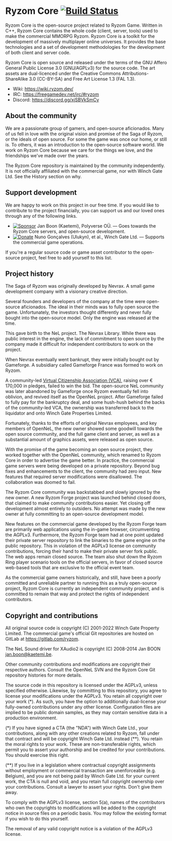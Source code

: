 # Ryzom Core [![Build Status](https://dev.azure.com/ryzom/ryzomcore/_apis/build/status/ryzom.ryzomcore?branchName=core4)](https://dev.azure.com/ryzom/ryzomcore/_build)

Ryzom Core is the open-source project related to Ryzom Game. Written in C++, Ryzom Core contains the whole code (client, server, tools) used to make the commercial MMORPG Ryzom. Ryzom Core is a toolkit for the development of massively multiplayer online universes. It provides the base technologies and a set of development methodologies for the development of both client and server code.

Ryzom Core is open source and released under the terms of the GNU Affero General Public License 3.0 (GNU/AGPLv3) for the source code. The art assets are dual-licenced under the Creative Commons Attributions-ShareAlike 3.0 (CC-BY-SA) and Free Art License 1.3 (FAL 1.3).

* Wiki: https://wiki.ryzom.dev/
* IRC: https://freegamedev.net/irc/#ryzom
* Discord: https://discord.gg/xjSBVkSmCy

## About the community

We are a passionate group of gamers, and open-source aficionados. Many of us fell in love with the original vision and promise of the Saga of Ryzom, or the ideals of open source. For some the game was once our home, or still is. To others, it was an introduction to the open-source software world. We work on Ryzom Core because we care for the things we love, and the friendships we've made over the years.

The Ryzom Core repository is maintained by the community independently. It is not officially affiliated with the commercial game, nor with Winch Gate Ltd. See the History section on why.

## Support development

We are happy to work on this project in our free time. If you would like to contribute to the project financially, you can support us and our loved ones through any of the following links.

* [![Sponsor](https://img.shields.io/github/sponsors/kaetemi?style=social)]( https://github.com/sponsors/kaetemi) Jan Boon (Kaetemi), Polyverse OÜ. — Goes towards the Ryzom Core servers, and open-source development.
* [![Donate](https://img.shields.io/badge/Donate-PayPal-blue.svg)]( https://me.ryzom.com/billing/donate) Nuno Gonçalves (Ulukyn), et al., Winch Gate Ltd. — Supports the commercial game operations.

If you're a regular source code or game asset contributor to the open-source project, feel free to add yourself to this list.

## Project history

The Saga of Ryzom was originally developed by Nevrax. A small game development company with a visionary creative direction.

Several founders and developers of the company at the time were open-source aficionados. The ideal in their minds was to fully open source the game. Unfortunately, the investors thought differently and never fully bought into the open-source model. Only the engine was released at the time.

This gave birth to the NeL project. The Nevrax Library. While there was public interest in the engine, the lack of commitment to open source by the company made it difficult for independent contributors to work on the project.

When Nevrax eventually went bankrupt, they were initially bought out by Gameforge. A subsidiary called Gameforge France was formed to work on Ryzom.

A community-led [Virtual Citizenship Association (VCA)]( https://web.archive.org/web/20080905175524/https://www.virtualcitizenship.org/), raising over € 170,000 in pledges, failed to win the bid. The open-source NeL community was later abandoned by Gameforge once Ryzom eventually fell into oblivion, and revived itself as the OpenNeL project. After Gameforge failed to fully pay for the bankruptcy deal, and some hush-hush behind the backs of the community-led VCA, the ownership was transferred back to the liquidator and onto Winch Gate Properties Limited.

Fortunately, thanks to the efforts of original Nevrax employees, and key members of OpenNeL, the new owner showed some goodwill towards the open source community, and the full game client and server, as well as a substantial amount of graphics assets, were released as open source.

With the promise of the game becoming an open source project, they worked together with the OpenNeL community, which renamed to Ryzom Core in order to advertise the game better. In practice, the commercial game servers were being developed on a private repository. Beyond bug fixes and enhancements to the client, the community had zero input. New features that required server modifications were disallowed. The collaboration was doomed to fail.

The Ryzom Core community was backstabbed and slowly ignored by the new owner. A new Ryzom Forge project was launched behind closed doors, that claimed to make community contributions easier. Yet closing off development almost entirely to outsiders. No attempt was made by the new owner at fully committing to an open-source development model.

New features on the commercial game developed by the Ryzom Forge team are primarily web applications using the in-game browser, circumventing the AGPLv3. Furthermore, the Ryzom Forge team had at one point updated their private server repository to link the binaries to the game engine on the public repository. This in violation of the AGPLv3 license on community contributions, forcing their hand to make their private server fork public. The web apps remain closed source. The team also shut down the Ryzom Ring player scenario tools on the official servers, in favor of closed source web-based tools that are exclusive to the official event team.

As the commercial game owners historically, and still, have been a poorly committed and unreliable partner to running this as a truly open-source project, Ryzom Core is currently an independent community project, and is committed to remain that way and protect the rights of independent contributors.

## Copyright and contributions

All original source code is copyright (C) 2001-2022 Winch Gate Property Limited. The commercial game's official Git repositories are hosted on GitLab at https://gitlab.com/ryzom.

The NeL Sound driver for XAudio2 is copyright (C) 2008-2014 Jan BOON <jan.boon@kaetemi.be>.

Other community contributions and modifications are copyright their respective authors. Consult the OpenNeL SVN and the Ryzom Core Git repository histories for more details.

The source code in this repository is licensed under the AGPLv3, unless specified otherwise. Likewise, by committing to this repository, you agree to license your modifications under the AGPLv3. You retain all copyright over your work (\*). As such, you have the option to additionally dual-license your fully-owned contributions under any other license. Configuration files are implied to be public domain samples, as they may contain sensitive data in a production environment.

(\*) If you have signed a CTA (the "NDA") with Winch Gate Ltd., your contributions, along with any other creations related to Ryzom, fall under that contract and will be copyright Winch Gate Ltd. instead (\*\*). You retain the moral rights to your work. These are non-transferable rights, which permit you to assert your authorship and be credited for your contributions. You should exercise this right.

(\*\*) If you live in a legislation where contractual copyright assignments without employment or commercial transaction are unenforceable (e.g. Belgium), and you are not being paid by Winch Gate Ltd. for your current work, the CTA is null and void, and you retain full copyright ownership over your contributions. Consult a lawyer to assert your rights. Don't give them away.

To comply with the AGPLv3 license, section 5(a), names of the contributors who own the copyrights to modifications will be added to the copyright notice in source files on a periodic basis. You may follow the existing format if you wish to do this yourself.

The removal of any valid copyright notice is a violation of the AGPLv3 license.
